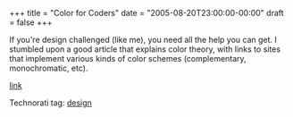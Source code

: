 +++
title = "Color for Coders"
date = "2005-08-20T23:00:00-00:00"
draft = false
+++

If you're design challenged (like me), you need all the help you can
get. I stumbled upon a good article that explains color theory, with
links to sites that implement various kinds of color schemes
(complementary, monochromatic, etc).

[link](http://www.sitepoint.com/article/color-for-coders)

Technorati tag:
<a href="http://technorati.com/tag/design" rel="tag">design</a>

